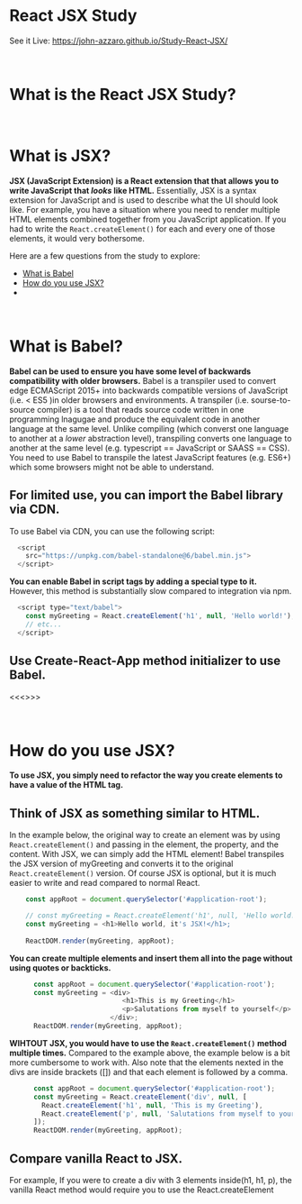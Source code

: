 # React JSX Study
See it Live: https://john-azzaro.github.io/Study-React-JSX/

<br>

# What is the React JSX Study?


<br>

# What is JSX?
 
**JSX (JavaScript Extension) is a React extension that that allows you to write JavaScript that *looks* like HTML.** Essentially, JSX  is a syntax extension for JavaScript and is used to describe what the UI should look like. For example, you have a situation where you need to render multiple HTML elements combined together from you JavaScript application. If you had to write the ```React.createElement()``` for each and every one of those elements, it would very bothersome.

Here are a few questions from the study to explore:

* [What is Babel](#What-is-Babel)
* [How do you use JSX?](#How-do-you-use-JSX)
* [](#)

<br>

# What is Babel?
**Babel can be used to ensure you have some level of backwards compatibility with older browsers.** Babel is a transpiler used to convert edge ECMAScript 2015+ into backwards compatible versions of JavaScript (i.e. < ES5 )in older browsers and environments. A transpiler (i.e. sourse-to-source compiler) is a tool that reads source code written in one programming lnagugae and produce the equivalent code in another language at the same level. Unlike compiling (which converst one language to another at a *lower* abstraction level), transpiling converts one language to another at the same level (e.g. typescript == JavaScript or SAASS == CSS). You need to use Babel to transpile the latest JavaScript features (e.g. ES6+) which some browsers might not be able to understand.


## For limited use, you can import the Babel library via CDN.
To use Babel via CDN, you can use the following script:
```JavaScript
  <script
    src="https://unpkg.com/babel-standalone@6/babel.min.js">
  </script>
```

**You can enable Babel in script tags by adding a special type to it.** However, this method is substantially slow compared to integration via npm.
```JavaScript
  <script type="text/babel">                                                     // type added to script tag.
    const myGreeting = React.createElement('h1', null, 'Hello world!');
    // etc...
  </script>
```

## Use Create-React-App method initializer to use Babel.
<<<>>>


<br>

# How do you use JSX?

**To use JSX, you simply need to refactor the way you create elements to have a value of the HTML tag.** 

## Think of JSX as something similar to HTML.
In the example below, the original way to create an element was by using ```React.createElement()``` and passing in the element, the property, and the content. With JSX, we can simply add the HTML element! Babel transpiles the JSX version of myGreeting and converts it to the original ```React.createElement()``` version. Of course JSX is optional, but it is much easier to write and read compared to normal React. 
```JavaScript
    const appRoot = document.querySelector('#application-root');

    // const myGreeting = React.createElement('h1', null, 'Hello world!');       // Vanilla React.
    const myGreeting = <h1>Hello world, it's JSX!</h1>;                          // JSX Refactor.
    
    ReactDOM.render(myGreeting, appRoot);
```

**You can create multiple elements and insert them all into the page without using quotes or backticks.**
```JavaScript
      const appRoot = document.querySelector('#application-root');
      const myGreeting = <div>                                                   // Multiple elements.
                            <h1>This is my Greeting</h1>
                            <p>Salutations from myself to yourself</p>
                         </div>;
      ReactDOM.render(myGreeting, appRoot);
```

**WIHTOUT JSX, you would have to use the ```React.createElement()``` method multiple times.**
Compared to the example above, the example below is a bit more cumbersome to work with. Also note that the elements nexted in the divs are inside brackets ([]) and that each element is followed by a comma.
```JavaScript
      const appRoot = document.querySelector('#application-root');
      const myGreeting = React.createElement('div', null, [
        React.createElement('h1', null, 'This is my Greeting'),
        React.createElement('p', null, 'Salutations from myself to yourself')
      ]);
      ReactDOM.render(myGreeting, appRoot);
```







## Compare vanilla React to JSX.
For example, If you were to create a div with 3 elements inside(h1, h1, p), the vanilla React method would require you to use the React.createElement